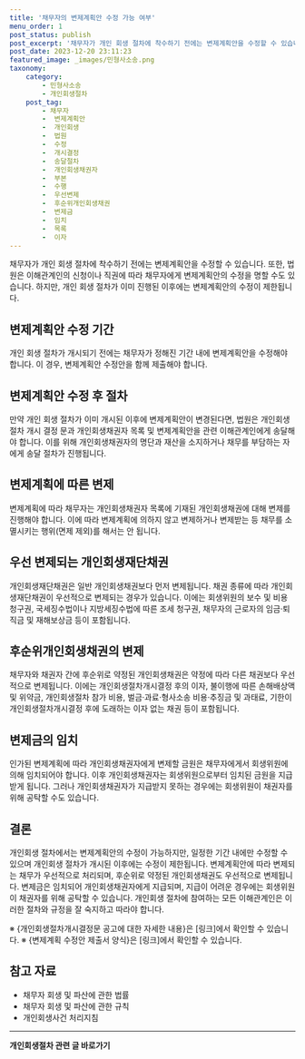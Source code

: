 ```yaml
---
title: '채무자의 변제계획안 수정 가능 여부'
menu_order: 1
post_status: publish
post_excerpt: '채무자가 개인 회생 절차에 착수하기 전에는 변제계획안을 수정할 수 있습니다. 또한, 법원은 이해관계인의 신청이나 직권에 따라 채무자에게 변제계획안의 수정을 명할 수도 있습니다. 하지만, 개인 회생 절차가 이미 진행된 이후에는 변제계획안의 수정이 제한됩니다.'
post_date: 2023-12-20 23:11:23
featured_image: _images/민형사소송.png
taxonomy:
    category:
        - 민형사소송
        - 개인회생절차
    post_tag:
        - 채무자
        -  변제계획안
        -  개인회생
        -  법원
        -  수정
        -  개시결정
        -  송달절차
        -  개인회생채권자
        -  부본
        -  수행
        -  우선변제
        -  후순위개인회생채권
        -  변제금
        -  임치
        -  목록
        -  이자
---
```



채무자가 개인 회생 절차에 착수하기 전에는 변제계획안을 수정할 수 있습니다. 또한, 법원은 이해관계인의 신청이나 직권에 따라 채무자에게 변제계획안의 수정을 명할 수도 있습니다. 하지만, 개인 회생 절차가 이미 진행된 이후에는 변제계획안의 수정이 제한됩니다.

## 변제계획안 수정 기간

개인 회생 절차가 개시되기 전에는 채무자가 정해진 기간 내에 변제계획안을 수정해야 합니다. 이 경우, 변제계획안 수정안을 함께 제출해야 합니다.

## 변제계획안 수정 후 절차

만약 개인 회생 절차가 이미 개시된 이후에 변제계획안이 변경된다면, 법원은 개인회생 절차 개시 결정 문과 개인회생채권자 목록 및 변제계획안을 관련 이해관계인에게 송달해야 합니다. 이를 위해 개인회생채권자의 명단과 재산을 소지하거나 채무를 부담하는 자에게 송달 절차가 진행됩니다.

## 변제계획에 따른 변제

변제계획에 따라 채무자는 개인회생채권자 목록에 기재된 개인회생채권에 대해 변제를 진행해야 합니다. 이에 따라 변제계획에 의하지 않고 변제하거나 변제받는 등 채무를 소멸시키는 행위(면제 제외)를 해서는 안 됩니다.

## 우선 변제되는 개인회생재단채권

개인회생재단채권은 일반 개인회생채권보다 먼저 변제됩니다. 채권 종류에 따라 개인회생재단채권이 우선적으로 변제되는 경우가 있습니다. 이에는 회생위원의 보수 및 비용 청구권, 국세징수법이나 지방세징수법에 따른 조세 청구권, 채무자의 근로자의 임금·퇴직금 및 재해보상금 등이 포함됩니다.

## 후순위개인회생채권의 변제

채무자와 채권자 간에 후순위로 약정된 개인회생채권은 약정에 따라 다른 채권보다 우선적으로 변제됩니다. 이에는 개인회생절차개시결정 후의 이자, 불이행에 따른 손해배상액 및 위약금, 개인회생절차 참가 비용, 벌금·과료·형사소송 비용·추징금 및 과태료, 기한이 개인회생절차개시결정 후에 도래하는 이자 없는 채권 등이 포함됩니다.

## 변제금의 임치

인가된 변제계획에 따라 개인회생채권자에게 변제할 금원은 채무자에게서 회생위원에 의해 임치되어야 합니다. 이후 개인회생채권자는 회생위원으로부터 임치된 금원을 지급받게 됩니다. 그러나 개인회생채권자가 지급받지 못하는 경우에는 회생위원이 채권자를 위해 공탁할 수도 있습니다.

## 결론

개인회생 절차에서는 변제계획안의 수정이 가능하지만, 일정한 기간 내에만 수정할 수 있으며 개인회생 절차가 개시된 이후에는 수정이 제한됩니다. 변제계획안에 따라 변제되는 채무가 우선적으로 처리되며, 후순위로 약정된 개인회생채권도 우선적으로 변제됩니다. 변제금은 임치되어 개인회생채권자에게 지급되며, 지급이 어려운 경우에는 회생위원이 채권자를 위해 공탁할 수 있습니다. 개인회생 절차에 참여하는 모든 이해관계인은 이러한 절차와 규정을 잘 숙지하고 따라야 합니다.

※ {개인회생절차개시결정문 공고에 대한 자세한 내용}은 [링크]에서 확인할 수 있습니다.
※ {변제계획 수정안 제출서 양식}은 [링크]에서 확인할 수 있습니다.

## 참고 자료
- 채무자 회생 및 파산에 관한 법률
- 채무자 회생 및 파산에 관한 규칙
- 개인회생사건 처리지침
<!-- wp:separator -->
<hr class="wp-block-separator has-alpha-channel-opacity"/>
<!-- /wp:separator -->

<!-- wp:group {"backgroundColor":"base","layout":{"type":"constrained"}} -->
<div class="wp-block-group has-base-background-color has-background"><!-- wp:paragraph {"align":"center","fontSize":"medium"} -->
<p class="has-text-align-center has-large-font-size"><strong>개인회생절차 관련 글 바로가기</strong></p>
<!-- /wp:paragraph -->


<!-- wp:latest-posts
{"categories":[{"id":14834,"count":19,"description":"","link":"https://uknowlaw.com/category/%ea%b0%9c%ec%9d%b8%ed%9a%8c%ec%83%9d%ec%a0%88%ec%b0%a8/","name":"개인회생절차","slug":"개인회생절차","taxonomy":"category","parent":0,"meta":[],"_links":{"self":[{"href":"https://uknowlaw.com/wp-json/wp/v2/categories/14834"}],"collection":[{"href":"https://uknowlaw.com/wp-json/wp/v2/categories"}],"about":[{"href":"https://uknowlaw.com/wp-json/wp/v2/taxonomies/category"}],"wp:post_type":[{"href":"https://uknowlaw.com/wp-json/wp/v2/posts?categories=14834"}],"curies":[{"name":"wp","href":"https://api.w.org/{rel}","templated":true}]}}],"postsToShow":100,"excerptLength":28,"postLayout":"grid","columns":2,"featuredImageAlign":"left","featuredImageSizeSlug":"large","fontSize":"small"} /--></div>
<!-- /wp:group -->